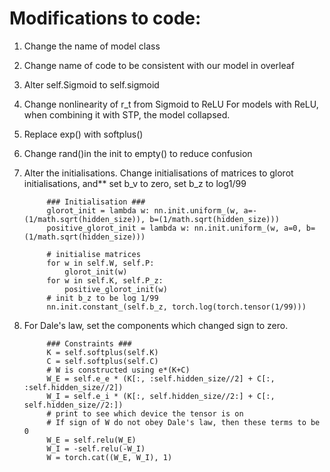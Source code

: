 # Modifications to code:

1. Change the name of model class
2. Change name of code to be consistent with our model in overleaf
3. Alter self.Sigmoid to self.sigmoid
4. Change nonlinearity of r_t from Sigmoid to ReLU
   For models with ReLU, when combining it with STP, the model collapsed.
6. Replace exp() with softplus()
7. Change rand()in the init to empty() to reduce confusion
8. Alter the initialisations. Change initialisations of matrices to glorot initialisations, and** set b_v to zero, set b_z to log1/99

            ### Initialisation ###
            glorot_init = lambda w: nn.init.uniform_(w, a=-(1/math.sqrt(hidden_size)), b=(1/math.sqrt(hidden_size)))
            positive_glorot_init = lambda w: nn.init.uniform_(w, a=0, b=(1/math.sqrt(hidden_size)))
    
            # initialise matrices
            for w in self.W, self.P:
                glorot_init(w)
            for w in self.K, self.P_z:
                positive_glorot_init(w)
            # init b_z to be log 1/99
            nn.init.constant_(self.b_z, torch.log(torch.tensor(1/99)))
9. For Dale's law, set the components which changed sign to zero.

            ### Constraints ###
            K = self.softplus(self.K)
            C = self.softplus(self.C)
            # W is constructed using e*(K+C)
            W_E = self.e_e * (K[:, :self.hidden_size//2] + C[:, :self.hidden_size//2])
            W_I = self.e_i * (K[:, self.hidden_size//2:] + C[:, self.hidden_size//2:])
            # print to see which device the tensor is on
            # If sign of W do not obey Dale's law, then these terms to be 0
            W_E = self.relu(W_E)
            W_I = -self.relu(-W_I)
            W = torch.cat((W_E, W_I), 1)
